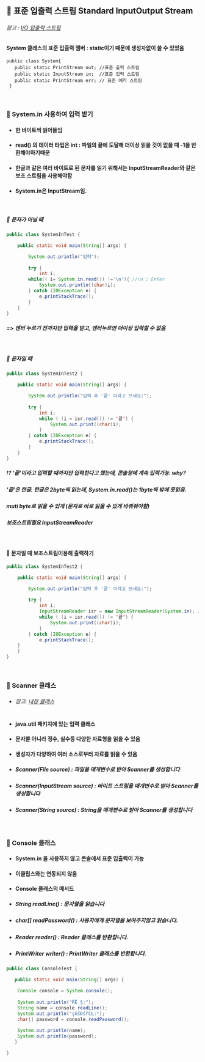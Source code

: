 ## :pushpin: 표준 입출력 스트림 Standard InputOutput Stream
###### 참고 : [I/O 입출력 스트림](https://github.com/6161990/TIL/blob/main/Java/IO%20Stream.md)
#### System 클래스의 표준 입출력 멤버 : static이기 때문에 생성자없이 쓸 수 있었음

    public class System{
       public static PrintStream out; //표준 출력 스트림
       public static InputStream in;  //표준 입력 스트림
       public static PrintStream err; // 표준 에러 스트림
     }
 
<br>

### :round_pushpin: System.in 사용하여 입력 받기
* #### 한 바이트씩 읽어들임
* #### read() 의 데이터 타입은 int : 파일의 끝에 도달해 더이상 읽을 것이 없을 때 -1을 반환해야하기때문
* #### 한글과 같은 여러 바이트로 된 문자를 읽기 위해서는 InputStreamReader와 같은 보조 스트림을 사용해야함
* #### System.in은 InputStream임.

<br>

##### :triangular_flag_on_post: 문자가 아닐 때
```java
public class SystemInTest {

	public static void main(String[] args) {

		System.out.println("입력");
		
		try {
			int i;
	    while(( i= System.in.read()) !='\n'){ //\n ; Enter
			System.out.println((char)i);
		} catch (IOException e) {
			e.printStackTrace();
		}	
	}
}
```
##### => 엔터 누르기 전까지만 입력을 받고, 엔터누르면 더이상 입력할 수 없음

<br>

##### :triangular_flag_on_post: 문자일 때
```java
public class SystemInTest2 {

	public static void main(String[] args) {

		System.out.println("입력 후 '끝' 이라고 쓰세요:");
		
		try {
			int i;
			while ( (i = isr.read()) != '끝') {  
				System.out.print((char)i);
			}
		} catch (IOException e) {
			e.printStackTrace();
		}
	}
}
```
##### :interrobang: '끝'이라고 입력할 때까지만 입력한다고 했는데, 콘솔창에 계속 입력가능. why?
#####    '끝'은 한글. 한글은 2byte씩 읽는데, System.in.read()는 1byte씩 밖에 못읽음.
#####     muti byte로 읽을 수 있게 (문자로 바로 읽을 수 있게 바꿔줘야함)
#####     보조스트림필요 InputStreamReader

<br>

#### :round_pushpin: 문자일 때 보조스트림이용해 출력하기
```java
public class SystemInTest2 {

	public static void main(String[] args) {

		System.out.println("입력 후 '끝' 이라고 쓰세요:");
		
		try {
			int i;
			InputStreamReader isr = new InputStreamReader(System.in); //보조스트림은 다른 스트림을 안에 받는다.
			while ( (i = isr.read()) != '끝') {
				System.out.print((char)i);
			}
		} catch (IOException e) {
			e.printStackTrace();
    }	
	}
}
```

<br>

### :round_pushpin: Scanner 클래스
* ###### 참고:  [내장 클래스](https://github.com/6161990/TIL/blob/main/Java/%EB%82%B4%EC%9E%A5%ED%81%B4%EB%9E%98%EC%8A%A4.md)
#
* #### java.util 패키지에 있는 입력 클래스
* #### 문자뿐 아니라 정수, 실수등 다양한 자료형을 읽을 수 있음
* #### 생성자가 다양하여 여러 소스로부터 자료를 읽을 수 있음
 * ##### Scanner(File source) : 파일을 매개변수로 받아 Scanner를 생성합니다
 * ##### Scanner(InputStream source) : 바이트 스트림을 매개변수로 받아 Scanner를 생성합니다
 * ##### Scanner(String source) : String을 매개변수로 받아 Scanner를 생성합니다

<br>

### :round_pushpin: Console 클래스
* #### System.in 을 사용하지 않고 콘솔에서 표준 입출력이 가능
* #### 이클립스와는 연동되지 않음
* #### Console 클래스의 메서드
 * ##### String readLine() : 문자열을 읽습니다
 * ##### char[] readPassword() : 사용자에게 문자열을 보여주지않고 읽습니다.
 * ##### Reader reader() : Reader 클래스를 반환합니다.
 * ##### PrintWriter writer() : PrintWriter 클래스를 반환합니다.

```java
public class ConsoleTest {

   public static void main(String[] args) {

	Console console = System.console();
		
	System.out.println("ŔĚ¸§:");
	String name = console.readLine();
	System.out.println("şńšĐšřČŁ:");
	char[] password = console.readPassword();
		
	System.out.println(name);
	System.out.println(password);
   }

}
```

